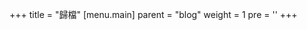 +++
title = "歸檔"
[menu.main]
  parent = "blog"
  weight = 1
  pre = '<i class="fas fa-fw fa-archive me-1"></i>'
+++
